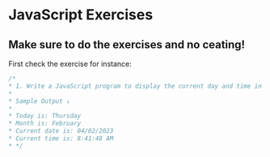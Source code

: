 # JavaScript Exercises
Make sure to do the exercises and no ceating! 
-----------------
First check the exercise for instance:
```javascript
/*
* 1. Write a JavaScript program to display the current day and time in the following format:
*
* Sample Output ↓
*
* Today is: Thursday
* Month is: February
* Current date is: 04/02/2023
* Current time is: 8:41:48 AM
* */
```
